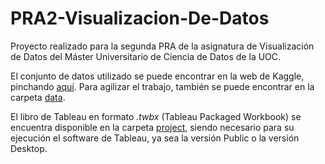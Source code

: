 # PRA2-Visualizacion-De-Datos
Proyecto realizado para la segunda PRA de la asignatura de Visualización de Datos del Máster Universitario de Ciencia de Datos de la UOC.

El conjunto de datos utilizado se puede encontrar en la web de Kaggle, pinchando [aquí](https://www.kaggle.com/solanum/missing-migrant-project-dataset).
Para agilizar el trabajo, también se puede encontrar en la carpeta [data](migrantdata_aggregated.csv).

El libro de Tableau en formato *.twbx* (Tableau Packaged Workbook) se encuentra disponible en la carpeta [project](https://github.com/alvarorp22UOC/PRA2-Visualizacion-De-Datos/tree/main/project), siendo necesario para su ejecución el software de Tableau, ya sea la versión Public o la versión Desktop.

